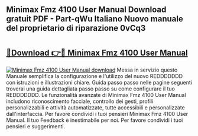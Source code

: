 ## Minimax Fmz 4100 User Manual Download gratuit PDF - Part-qWu Italiano Nuovo manuale del proprietario di riparazione 0vCq3

# <h2><a href="http://dfdxzp.blite.top/?on=Minimax+Fmz+4100+User+Manual">🔗Download 👉🔴 Minimax Fmz 4100 User Manual</a></h2>

[![Minimax Fmz 4100 User Manual download](https://i.imgur.com/lujVjoI.png)](http://dfdxzp.blite.top/?on=Minimax+Fmz+4100+User+Manual)
Messa in servizio questo Manuale semplifica la configurazione e l'utilizzo del nuovo REDDDDDDD con istruzioni e illustrazioni chiare. Guida passo passo nelle pagine seguenti troverai una guida dettagliata passo passo su come configurare il tuo REDDDDDDD. Le funzionalità avanzate di Minimax Fmz 4100 User Manual includono riconoscimento facciale, controllo dei gesti, profili personalizzabili e attività automatizzate, tutte accessibili e personalizzate dall'interfaccia. Per favore condividi i tuoi pensieri Minimax Fmz 4100 User Manual. Il tuo Feedback è inestimabile per noi. Per favore condividi i tuoi pensieri e suggerimenti.
